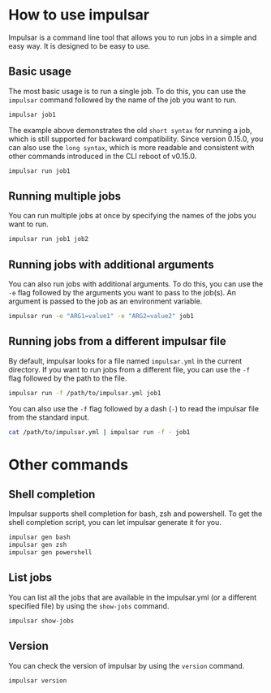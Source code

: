 # How to use impulsar

Impulsar is a command line tool that allows you to run jobs in a simple and easy way. It is designed to be easy to use.

## Basic usage

The most basic usage is to run a single job. To do this, you can use the `impulsar` command followed by the name of the job you want to run.

```bash
impulsar job1
```

The example above demonstrates the old `short syntax` for running a job, which is still supported for backward compatibility. Since version 0.15.0, you can also use the `long syntax`, which is more readable and consistent with other commands introduced in the CLI reboot of v0.15.0.

```bash
impulsar run job1
```

## Running multiple jobs

You can run multiple jobs at once by specifying the names of the jobs you want to run.

```bash
impulsar run job1 job2
```

## Running jobs with additional arguments

You can also run jobs with additional arguments. To do this, you can use the `-e` flag followed by the arguments you want to pass to the job(s). An argument is passed to the job as an environment variable.

```bash
impulsar run -e "ARG1=value1" -e "ARG2=value2" job1
```

## Running jobs from a different impulsar file

By default, impulsar looks for a file named `impulsar.yml` in the current directory. If you want to run jobs from a different file, you can use the `-f` flag followed by the path to the file.

```bash
impulsar run -f /path/to/impulsar.yml job1
```

You can also use the `-f` flag followed by a dash (`-`) to read the impulsar file from the standard input.

```bash
cat /path/to/impulsar.yml | impulsar run -f - job1
```
 

# Other commands

## Shell completion

Impulsar supports shell completion for bash, zsh and powershell. To get the shell completion script, you can let impulsar generate it for you.

```bash
impulsar gen bash
impulsar gen zsh
impulsar gen powershell
```

## List jobs

You can list all the jobs that are available in the impulsar.yml (or a different specified file) by using the `show-jobs` command.

```bash
impulsar show-jobs
```

## Version

You can check the version of impulsar by using the `version` command.

```bash
impulsar version
```
